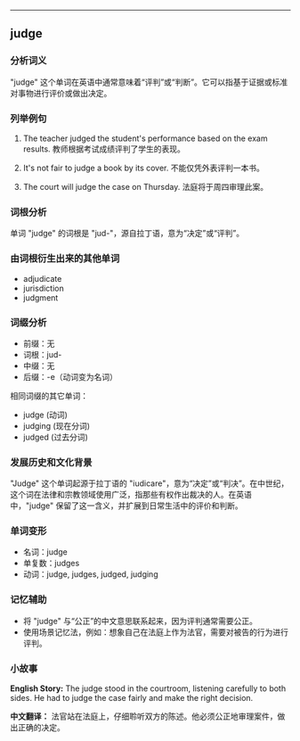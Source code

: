 
---------------
## judge
### 分析词义
"judge" 这个单词在英语中通常意味着“评判”或“判断”。它可以指基于证据或标准对事物进行评价或做出决定。

### 列举例句
1. The teacher judged the student's performance based on the exam results.
   教师根据考试成绩评判了学生的表现。
   
2. It's not fair to judge a book by its cover.
   不能仅凭外表评判一本书。

3. The court will judge the case on Thursday.
   法庭将于周四审理此案。

### 词根分析
单词 "judge" 的词根是 "jud-"，源自拉丁语，意为“决定”或“评判”。

### 由词根衍生出来的其他单词
- adjudicate
- jurisdiction
- judgment

### 词缀分析
- 前缀：无
- 词根：jud-
- 中缀：无
- 后缀：-e（动词变为名词）

相同词缀的其它单词：
- judge (动词)
- judging (现在分词)
- judged (过去分词)

### 发展历史和文化背景
"Judge" 这个单词起源于拉丁语的 "iudicare"，意为“决定”或“判决”。在中世纪，这个词在法律和宗教领域使用广泛，指那些有权作出裁决的人。在英语中，"judge" 保留了这一含义，并扩展到日常生活中的评价和判断。

### 单词变形
- 名词：judge
- 单复数：judges
- 动词：judge, judges, judged, judging

### 记忆辅助
- 将 "judge" 与“公正”的中文意思联系起来，因为评判通常需要公正。
- 使用场景记忆法，例如：想象自己在法庭上作为法官，需要对被告的行为进行评判。

### 小故事
**English Story:**
The judge stood in the courtroom, listening carefully to both sides. He had to judge the case fairly and make the right decision.

**中文翻译：**
法官站在法庭上，仔细聆听双方的陈述。他必须公正地审理案件，做出正确的决定。

